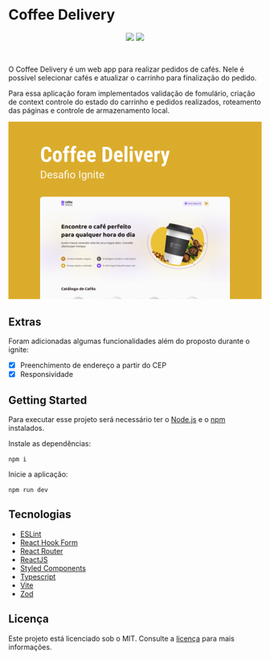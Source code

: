 # Coffee Delivery

<p align="center">
  <img src="https://img.shields.io/badge/developer-jfilipedias-blue">
  <img src="https://img.shields.io/github/license/jfilipedias/coffee-delivery">
</p>
<br>

O Coffee Delivery é um web app para realizar pedidos de cafés. Nele é possível selecionar cafés e atualizar o carrinho para finalização do pedido.

Para essa aplicação foram implementados validação de fomulário, criação de context controle do estado do carrinho e pedidos realizados, roteamento das páginas e controle de armazenamento local.

<div align="center">
  <img alt="Image apresentando a interface do projeto coffee delivery" title="Coffee Delivery" src="./docs/cover.png" />
</div>

## Extras

Foram adicionadas algumas funcionalidades além do proposto durante o ignite:

- [x] Preenchimento de endereço a partir do CEP
- [x] Responsividade

## Getting Started

Para executar esse projeto será necessário ter o [Node.js](https://nodejs.org/) e o [npm](https://www.npmjs.com/) instalados.

Instale as dependências:

```shell
npm i
```

Inicie a aplicação:

```shell
npm run dev
```

## Tecnologias

- [ESLint](https://eslint.org/)
- [React Hook Form](https://react-hook-form.com/)
- [React Router](https://reactrouter.com/en/main)
- [ReactJS](https://reactjs.org/)
- [Styled Components](https://styled-components.com/)
- [Typescript](https://typescriptlang.org/)
- [Vite](https://vitejs.dev/)
- [Zod](https://zod.dev/)

## Licença

Este projeto está licenciado sob o MIT. Consulte a [licença](LICENSE) para mais informações.
